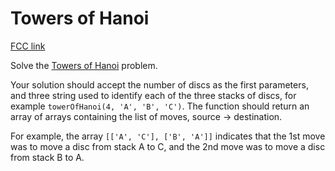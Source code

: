 # Towers of Hanoi

[FCC link](https://www.freecodecamp.org/learn/coding-interview-prep/rosetta-code/towers-of-hanoi)

Solve the
[Towers of Hanoi](https://en.wikipedia.org/wiki/Towers_of_Hanoi "wp: Towers_of_Hanoi")
problem.

Your solution should accept the number of discs as the first parameters, and
three string used to identify each of the three stacks of discs, for example
`towerOfHanoi(4, 'A', 'B', 'C')`. The function should return an array of arrays
containing the list of moves, source -> destination.

For example, the array `[['A', 'C'], ['B', 'A']]` indicates that the 1st move
was to move a disc from stack A to C, and the 2nd move was to move a disc from
stack B to A.
